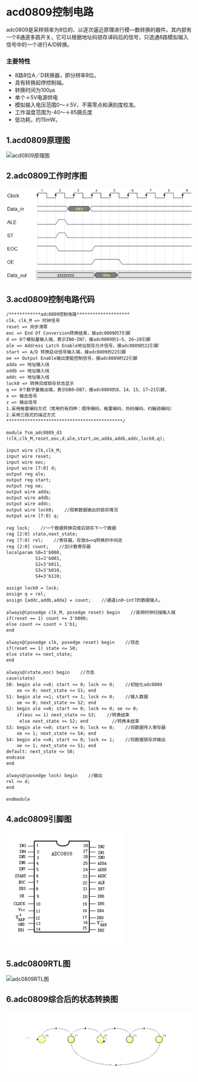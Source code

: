 # acd0809控制电路

adc0809是采样频率为8位的、以逐次逼近原理进行模—数转换的器件。其内部有一个8通道多路开关，它可以根据地址码锁存译码后的信号，只选通8路模拟输入信号中的一个进行A/D转换。

### 主要特性
 - 8路8位A／D转换器，即分辨率8位。
 - 具有转换起停控制端。
 - 转换时间为100μs
 - 单个＋5V电源供电
 - 模拟输入电压范围0～＋5V，不需零点和满刻度校准。
 - 工作温度范围为-40～＋85摄氏度
 - 低功耗，约15mW。

## 1.acd0809原理图
![acd0809原理图](../Picture/FSM/acd0809原理图.png)

## 2.adc0809工作时序图
![adc0809工作时序图](../Picture/FSM/adc0809工作时序图.png)

## 3.acd0809控制电路代码

    /************adc0809控制电路********************
    clk、clk_M => 时钟信号
    reset => 同步清零
	eoc => End Of Conversion转换结束，接adc0809的7引脚
	d => 8个模拟量输入端，表示IN0~IN7，接adc0809的1~5、26~28引脚
	ale => Address Latch Enable地址锁存允许信号，接adc0809的22引脚
	start => A/D 转换启动信号输入端，接adc0809的22引脚
	oe => Output Enable输出使能控制信号，接adc0809的22引脚
	adda => 地址输入线
    addb => 地址输入线
    addc => 地址输入线
	lock0 => 转换完成锁存状态显示
	q => 8个数字量输出端，表示DB0~DB7，接adc0809的8、14、15、17~21引脚,
    x => 输去信号
    z => 输出信号
    1.采用格雷编码方式（常用的有四种：顺序编码、格雷编码、热码编码、约翰逊编码）
    2.采用三段式的描述方式
    ********************************************/
    
    module fsm_adc0809_d3 (clk,clk_M,reset,eoc,d,ale,start,oe,adda,addb,addc,lock0,q);
    
    input wire clk,clk_M;
    input wire reset;
    input wire eoc;
    input wire [7:0] d;
    output reg ale;
    output reg start;
    output reg oe;
    output wire adda;
    output wire addb;
    output wire addc;
    output wire lock0;    //观察数据输出的锁存情况
    output wire [7:0] q;
    
    reg lock;    //一个数据转换完成后锁存下一个数据
    reg [2:0] state,next_state;
    reg [7:0] rel;    //寄存器，存放d=>q转换的中间态
    reg [2:0] count;    //加计数寄存器
    localparam S0=3'b000,
               S1=3'b001,
               S2=3'b011,
               S3=3'b010,
               S4=3'b110;
    
    assign lock0 = lock;
    assign q = rel;
    assign {addc,addb,adda} = count;    //通道in0~int7的数据输入。
    
    always@(posedge clk_M, posedge reset) begin    //高频时钟扫描输入端
    if(reset == 1) count <= 3'b000;
    else count <= count + 1'b1;
    end
    
    always@(posedge clk, posedge reset) begin    //现态
    if(reset == 1) state <= S0;
    else state <= next_state;
    end
    
    always@(state,eoc) begin    //次态
    case(state)
    S0: begin ale <=0; start <= 0; lock <= 0;    //初始化adc0809
        oe <= 0; next_state <= S1; end 
    S1: begin ale <=1; start <= 1; lock <= 0;    //输入数据
        oe <= 0; next_state <= S2; end 
    S2: begin ale <=0; start <= 0; lock <= 0; oe <= 0; 
        if(eoc == 1) next_state <= S3;    //转换结束
    	 else next_state <= S2; end         //转换未结束
    S3: begin ale <=0; start <= 0; lock <= 0;    //将数据传入寄存器
        oe <= 1; next_state <= S4; end 
    S4: begin ale <=0; start <= 0; lock <= 1;    //将数据锁存并输出 
        oe <= 1; next_state <= S1; end 
    default: next_state <= S0;
    endcase
    end
    
    always@(posedge lock) begin    //输出
    rel <= d;
    end
    
    endmodule
    
## 4.adc0809引脚图
![adc0809引脚图](../Picture/FSM/adc0809引脚图.jpg)

## 5.adc0809RTL图
![adc0809RTL图](../Picture/FSM/adc0809RTL图.png)

## 6.adc0809综合后的状态转换图
![adc0809综合后的状态转换图](../Picture/FSM/adc0809综合后的状态转换图.png)



